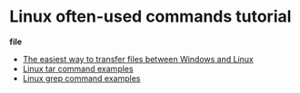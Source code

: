 # Linux often-used commands tutorial

**file**

* [The easiest way to transfer files between Windows and Linux](http://www.henryxi.com/the-easiest-way-to-transfer-files-between-windows-and-linux)
* [Linux tar command examples](http://www.henryxi.com/linux-tar-command-examples)
* [Linux grep command examples](http://www.henryxi.com/linux-grep-command-examples)